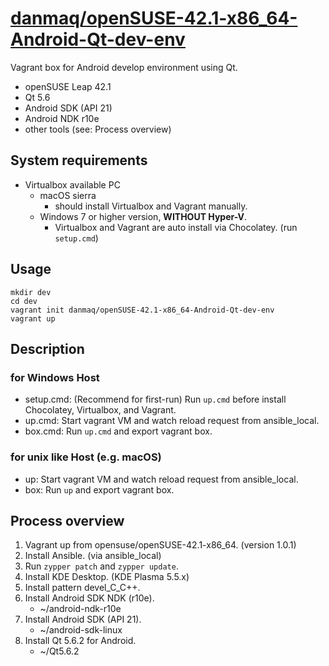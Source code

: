 # [danmaq/openSUSE-42.1-x86_64-Android-Qt-dev-env](https://atlas.hashicorp.com/danmaq/boxes/openSUSE-42.1-x86_64-Android-Qt-dev-env)

Vagrant box for Android develop environment using Qt.

* openSUSE Leap 42.1
* Qt 5.6
* Android SDK (API 21)
* Android NDK r10e
* other tools (see: Process overview)

## System requirements

* Virtualbox available PC
    * macOS sierra
        * should install Virtualbox and Vagrant manually.
    * Windows 7 or higher version, __WITHOUT Hyper-V__.
        * Virtualbox and Vagrant are auto install via Chocolatey. (run `setup.cmd`)

## Usage

```
mkdir dev
cd dev
vagrant init danmaq/openSUSE-42.1-x86_64-Android-Qt-dev-env
vagrant up
```

## Description

### for Windows Host

* setup.cmd: (Recommend for first-run) Run `up.cmd` before install Chocolatey, Virtualbox, and Vagrant.
* up.cmd: Start vagrant VM and watch reload request from ansible_local.
* box.cmd: Run `up.cmd` and export vagrant box.

### for unix like Host (e.g. macOS)

* up: Start vagrant VM and watch reload request from ansible_local.
* box: Run `up` and export vagrant box.

## Process overview

1. Vagrant up from opensuse/openSUSE-42.1-x86_64. (version 1.0.1)
2. Install Ansible. (via ansible_local)
3. Run `zypper patch` and `zypper update`.
4. Install KDE Desktop. (KDE Plasma 5.5.x)
5. Install pattern devel_C_C++.
6. Install Android SDK NDK (r10e).
    * ~/android-ndk-r10e
7. Install Android SDK (API 21).
    * ~/android-sdk-linux
8. Install Qt 5.6.2 for Android.
    * ~/Qt5.6.2
